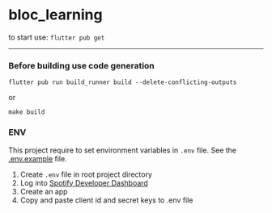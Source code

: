 # bloc_learning

to start use: `flutter pub get` 

___
### Before building use code generation

```shell
flutter pub run build_runner build --delete-conflicting-outputs
```
or
```shell
make build
```


### ENV
This project require to set environment variables in `.env` file.
See the [.env.example](.env.example) file.

1. Create `.env` file in root project directory
1. Log into [Spotify Developer Dashboard](https://developer.spotify.com/dashboard/login)
1. Create an app
1. Copy and paste client id and secret keys to .env file




